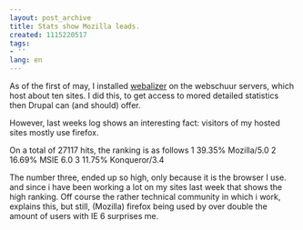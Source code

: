 ```yaml
---
layout: post_archive
title: Stats show Mozilla leads.
created: 1115220517
tags:
- ''
lang: en
---
```

As of the first of may, I installed <a href="http://www.mrunix.net/webalizer/">webalizer</a> on the webschuur servers, which host about ten sites. I did this, to get access to mored detailed statistics then Drupal can (and should) offer. 

However, last weeks log shows an interesting fact: visitors of my hosted sites mostly use firefox. 

On a total of 27117 hits, the ranking is as follows
1  39.35%  Mozilla/5.0
2  16.69%  MSIE 6.0
3  11.75%  Konqueror/3.4

The number three, ended up so high, only because it is the browser I use. and since i have been working a lot on my sites last week that shows the high ranking.
Off course the rather technical community in which i work, explains this, but still, (Mozilla) firefox being used by over double the amount of users with IE 6 surprises me.
